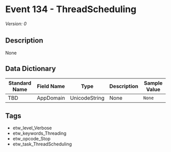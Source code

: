 # Event 134 - ThreadScheduling
###### Version: 0

## Description
None

## Data Dictionary
|Standard Name|Field Name|Type|Description|Sample Value|
|---|---|---|---|---|
|TBD|AppDomain|UnicodeString|None|`None`|

## Tags
* etw_level_Verbose
* etw_keywords_Threading
* etw_opcode_Stop
* etw_task_ThreadScheduling
